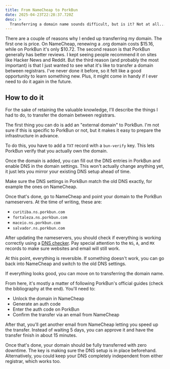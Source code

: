 ```yaml
---
title: From NameCheap to PorkBun
date: 2025-04-23T22:28:37.720Z
desc: >
  Transferring a domain name sounds difficult, but is it? Not at all...
---
```


There are a couple of reasons why I ended up transferring my domain. The first
one is price. On NameCheap, renewing a .org domain costs $15.16, while on
PorkBun it's only $10.72. The second reason is that PorkBun generally has better
reviews. I kept seeing people recommend it on sites like Hacker News and Reddit.
But the third reason (and probably the most important) is that I just wanted to
see what it's like to transfer a domain between registrars. I've never done it
before, so it felt like a good opportunity to learn something new. Plus, it
might come in handy if I ever need to do it again in the future.

## How to do it

For the sake of retaining the valuable knowledge, I'll describe the things I had
to do, to transfer the domain between registrars.

The first thing you can do is add an "external domain" to PorkBun. I'm not sure
if this is specific to PorkBun or not, but it makes it easy to prepare the
infrastructure in advance.

To do this, you have to add a `TXT` record with a `bun-verify` key. This lets
PorkBun verify that you actually own the domain.

Once the domain is added, you can fill out the DNS entries in PorkBun and enable
DNS in the domain settings. This won't actually change anything yet, it just
lets you mirror your existing DNS setup ahead of time.

Make sure the DNS settings in PorkBun match the old DNS exactly, for example the
ones on NameCheap.

Once that's done, go to NameCheap and point your domain to the PorkBun
nameservers. At the time of writing, these are:

- `curitiba.ns.porkbun.com`
- `fortaleza.ns.porkbun.com`
- `maceio.ns.porkbun.com`
- `salvador.ns.porkbun.com`

After updating the nameservers, you should check if everything is working
correctly using a [DNS checker](https://www.whatsmydns.net/). Pay special
attention to the `NS`, `A`, and `MX` records to make sure websites and email
will still work.

At this point, everything is reversible. If something doesn't work, you can go
back into NameCheap and switch to the old DNS settings.

If everything looks good, you can move on to transferring the domain name.

From here, it's mostly a matter of following PorkBun's official guides (check
the bibliography at the end). You'll need to:

- Unlock the domain in NameCheap
- Generate an auth code
- Enter the auth code on PorkBun
- Confirm the transfer via an email from NameCheap

After that, you'll get another email from NameCheap letting you speed up the
transfer. Instead of waiting 5 days, you can approve it and have the transfer
finish in about 15 minutes.


Once that's done, your domain should be fully transferred with zero downtime.
The key is making sure the DNS setup is in place beforehand. Alternatively, you
could keep your DNS completely independent from either registrar, which works
too.
